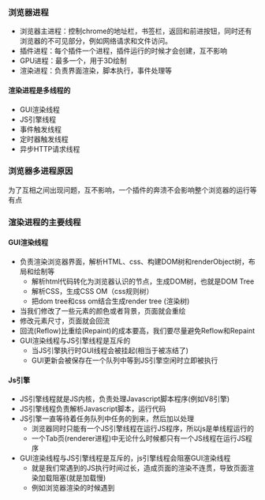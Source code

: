 ### 浏览器进程
- 浏览器主进程：控制chrome的地址栏，书签栏，返回和前进按钮，同时还有浏览器的不可见部分，例如网络请求和文件访问。
- 插件进程：每个插件一个进程，插件运行的时候才会创建，互不影响
- GPU进程：最多一个，用于3D绘制
- 渲染进程：负责界面渲染，脚本执行，事件处理等

#### 渲染进程是多线程的
- GUI渲染线程
- JS引擎线程
- 事件触发线程
- 定时器触发线程
- 异步HTTP请求线程

### 浏览器多进程原因
为了互相之间出现问题，互不影响，一个插件的奔溃不会影响整个浏览器的运行等有点

### 渲染进程的主要线程

#### GUI渲染线程
- 负责渲染浏览器界面，解析HTML、css、构建DOM树和renderObject树，布局和绘制等
    - 解析html代码转化为浏览器认识的节点，生成DOM树，也就是DOM Tree
    - 解析CSS，生成CSS OM（css规则树）
    - 把dom tree和css om结合生成render tree (渲染树)
- 当我们修改了一些元素的颜色或者背景，页面就会重绘
- 修改元素尺寸，页面就会回流
- 回流(Reflow)比重绘(Repaint)的成本要高，我们要尽量避免Reflow和Repaint
- GUI渲染线程与JS引擎线程是互斥的
    - 当JS引擎执行时GUI线程会被挂起(相当于被冻结了)
    - GUI更新会被保存在一个队列中等到JS引擎空闲时立即被执行

#### Js引擎
- JS引擎线程就是JS内核，负责处理Javascript脚本程序(例如V8引擎)
- JS引擎线程负责解析Javascript脚本，运行代码
- JS引擎一直等待着任务队列中任务的到来，然后加以处理
    - 浏览器同时只能有一个JS引擎线程在运行JS程序，所以js是单线程运行的
    - 一个Tab页(renderer进程)中无论什么时候都只有一个JS线程在运行JS程序
- GUI渲染线程与JS引擎线程是互斥的，js引擎线程会阻塞GUI渲染线程
    - 就是我们常遇到的JS执行时间过长，造成页面的渲染不连贯，导致页面渲染加载阻塞(就是加载慢)
    - 例如浏览器渲染的时候遇到<script>标签，就会停止GUI的渲染，然后js引擎线程开始工作，执行里面的js代码，等js执行完毕，js引擎线程停止工作，GUI继续渲染下面的内容。所以如果js执行时间太长就会造成页面卡顿的情况

#### 事件触发线程（控制时间循环）
- 属于浏览器而不是JS引擎，用来控制事件循环，并且管理着一个事件队列(task queue)
- 当js执行碰到事件绑定和一些异步操作(如setTimeOut，也可来自浏览器内核的其他线程，如鼠标点击、AJAX异步请求等)，会走事件触发线程将对应的事件添加到对应的线程中(比如定时器操作，便把定时器事件添加到定时器线程)，等异步事件有了结果，便把他们的回调操作添加到事件队列，等待js引擎线程空闲时来处理。
- 当对应的事件符合触发条件被触发时，该线程会把事件添加到待处理队列的队尾，等待JS引擎的处理
- 因为JS是单线程，所以这些待处理队列中的事件都得排队等待JS引擎处理
#### 定时触发器线程
- setInterval与setTimeout所在线程
- 浏览器定时计数器并不是由JavaScript引擎计数的(因为JavaScript引擎是单线程的，如果处于阻塞线程状态就会影响记计时的准确)
通过单独线程来计时并触发定时(计时完毕后，添加到事件触发线程的事件队列中，等待JS引擎空闲后执行)，这个线程就是定时触发器线程，也叫定时器线程
- W3C在HTML标准中规定，规定要求setTimeout中低于4ms的时间间隔算为4ms
#### 异步http请求线程
- 在XMLHttpRequest在连接后是通过浏览器新开一个线程请求
- 将检测到状态变更时，如果设置有回调函数，异步线程就产生状态变更事件，将这个回调再放入事件队列中再由JavaScript引擎执行
- 简单说就是当执行到一个http异步请求时，就把异步请求事件添加到异步请求线程，等收到响应(准确来说应该是http状态变化)，再把回调函数添加到事件队列，等待js引擎线程来执行

## 事件循环
js分为同步任务和异步任务

同步任务都在主线程上执行，这里会形成一个执行栈

主线程之外，**事件触发线程**管理着一个**任务队列**，只要异步有了结果，就在任务队列中放一个回调事件

一旦执行栈为空（js空闲）就会读取任务队列

```js
document.body.style = 'background:black';
document.body.style = 'background:red';
document.body.style = 'background:blue';
document.body.style = 'background:pink'; //最后只会渲染出最后一个颜色
```
解析：浏览器会执行一个宏任务，然后在执行当前宏任务产生的微任务，然后才会移交GUI渲染，上面四行代码均属于同一个宏任务，全部执行完之后才会执行渲染，渲染时，GUI会把所有ui改动优化合并，所以就只会看见最后一个颜色。


await总结：
- 如果是普通值，立即注册
- 如果是promise，先跳出执行，本轮宏任务结束之后，微任务执行完之后，在注册